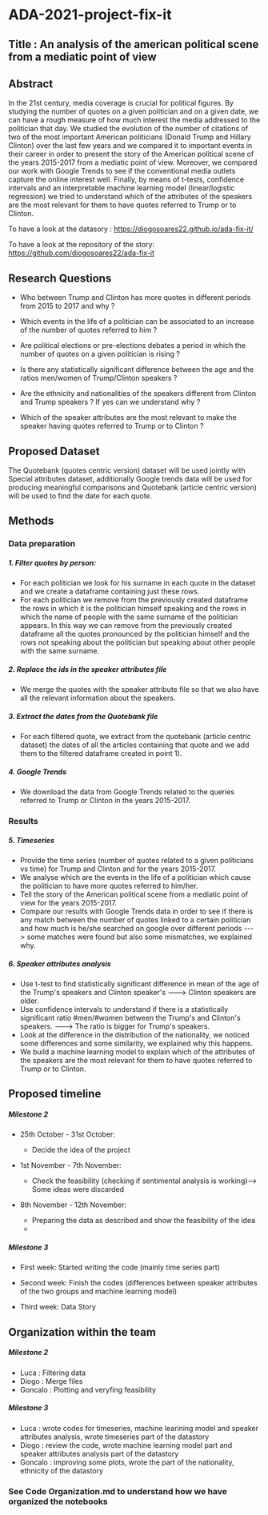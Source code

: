 # ADA-2021-project-fix-it

## Title : An analysis of the american political scene from a mediatic point of view 

## Abstract

In the 21st century, media coverage is crucial for political figures.
By studying the number of quotes on a given politician and on a given date, we can have a rough measure of how much interest the media addressed to the politician that day. We studied the evolution of the number of citations of two of the most important American politicians (Donald Trump and Hillary Clinton) over the last few years and we compared it to important events in their career in order to present the story of the American political scene of the years 2015-2017 from a mediatic point of view. Moreover, we compared our work with Google Trends to see if the conventional media outlets capture the online interest well. Finally, by means of t-tests, confidence intervals and an interpretable machine learning model (linear/logistic regression) we tried to understand which of the attributes of the speakers are the most relevant for them to have quotes referred to Trump or to Clinton.

To have a look at the datasory : https://diogosoares22.github.io/ada-fix-it/

To have a look at the repository of the story: https://github.com/diogosoares22/ada-fix-it
## Research Questions

- Who between Trump and Clinton has more quotes in different periods from 2015 to 2017 and why ?

- Which events in the life of a politician can be associated to an increase of the number of quotes referred to him ? 

- Are political elections or pre-elections debates a period in which the number of quotes on a given politician is rising ?

- Is there any statistically significant difference between the age and the ratios men/women of Trump/Clinton speakers ?

- Are the ethnicity and nationalities of the speakers different from Clinton and Trump speakers ? If yes can we understand why ?

- Which of the speaker attributes are the most relevant to make the speaker having quotes referred to Trump or to Clinton ?

## Proposed Dataset

The Quotebank (quotes centric version) dataset will be used jointly with Special attributes dataset, additionally Google trends data will be used for producing meaningful comparisons and Quotebank (article centric version) will be used to find the date for each quote.

## Methods

### Data preparation 

##### 1. Filter quotes by person:
 * For each politician we look for his surname in each quote in the dataset and we create a dataframe containing just these rows.
 * For each politician we remove from the previously created dataframe the rows in which it is the politician himself speaking and the rows in which the name of people with the same surname of the politician appears. In this way we can remove from the previously created dataframe all the quotes pronounced by the politician himself and the rows not speaking about the politician but speaking about other people with the same surname.
  
##### 2. Replace the ids in the speaker attributes file
* We merge the quotes with the speaker attribute file so that we also have all the relevant information about the speakers.

##### 3. Extract the dates from the Quotebank file
* For each filtered quote, we extract from the quotebank (article centric dataset) the dates of all the articles containing that quote and we add them to the filtered dataframe created in point 1).

##### 4. Google Trends
* We download the data from Google Trends related to the queries referred to Trump or Clinton in the years 2015-2017.

### Results

##### 5. Timeseries
* Provide the time series (number of quotes related to a given politicians vs time) for Trump and Clinton and for the years 2015-2017.
* We analyse which are the events in the life of a politician which cause the politician to have more quotes referred to him/her.
* Tell the story of the American political scene from a mediatic point of view for the years 2015-2017.
* Compare our results with Google Trends data in order to see if there is any match between the number of quotes linked to a certain politician and how much is he/she searched on google over different periods ---> some matches were found but also some mismatches, we explained why.

##### 6. Speaker attributes analysis
* Use t-test to find statistically significant difference in mean of the age of the Trump's speakers and Clinton speaker's ---> Clinton speakers are older.
* Use confidence intervals to understand if there is a statistically significant ratio #men/#women between the Trump's and Clinton's speakers. ---> The ratio is bigger for Trump's speakers.
* Look at the difference in the distribution of the nationality, we noticed some differences and some similarity, we explained why this happens.
* We build a machine learning model to explain which of the attributes of the speakers are the most relevant for them to have quotes referred to Trump or to Clinton.

## Proposed timeline

##### Milestone 2

* 25th October - 31st October:
  - Decide the idea of the project

* 1st November - 7th November:
  - Check the feasibility (checking if sentimental analysis is working)--> Some ideas were discarded

* 8th November - 12th November:
  - Preparing the data as described and show the feasibility of the idea
  - 
##### Milestone 3
 * First week: Started writing the code (mainly time series part)
 
 * Second week: Finish the codes (differences between speaker attributes of the two groups and machine learning model)
 
 * Third week: Data Story

## Organization within the team

##### Milestone 2

- Luca : Filtering data
- Diogo : Merge files
- Goncalo : Plotting and veryfing feasibility

##### Milestone 3

- Luca : wrote codes for timeseries, machine learining model and speaker attributes analysis, wrote timeseries part of the datastory
- Diogo : review the code, wrote machine learning model part and speaker attributes analysis part of the datastory
- Goncalo : improving some plots, wrote the part of the nationality, ethnicity of the datastory

### See Code Organization.md to understand how we have organized the notebooks
